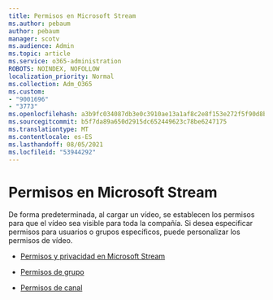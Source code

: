 ```yaml
---
title: Permisos en Microsoft Stream
ms.author: pebaum
author: pebaum
manager: scotv
ms.audience: Admin
ms.topic: article
ms.service: o365-administration
ROBOTS: NOINDEX, NOFOLLOW
localization_priority: Normal
ms.collection: Adm_O365
ms.custom:
- "9001696"
- "3773"
ms.openlocfilehash: a3b9fc034087db3e0c3910ae13a1af8c2e8f153e272f5f90d8b2efcc6afb8dbe
ms.sourcegitcommit: b5f7da89a650d2915dc652449623c78be6247175
ms.translationtype: MT
ms.contentlocale: es-ES
ms.lasthandoff: 08/05/2021
ms.locfileid: "53944292"
---
```

# <a name="permissions-in-microsoft-stream"></a>Permisos en Microsoft Stream

De forma predeterminada, al cargar un vídeo, se establecen los permisos para que el vídeo sea visible para toda la compañía. Si desea especificar permisos para usuarios o grupos específicos, puede personalizar los permisos de vídeo.

- [Permisos y privacidad en Microsoft Stream](https://docs.microsoft.com/stream/portal-permissions)

- [Permisos de grupo](https://docs.microsoft.com/stream/portal-permissions#group-permissions)

- [Permisos de canal](https://docs.microsoft.com/stream/portal-permissions#channel-permissions)